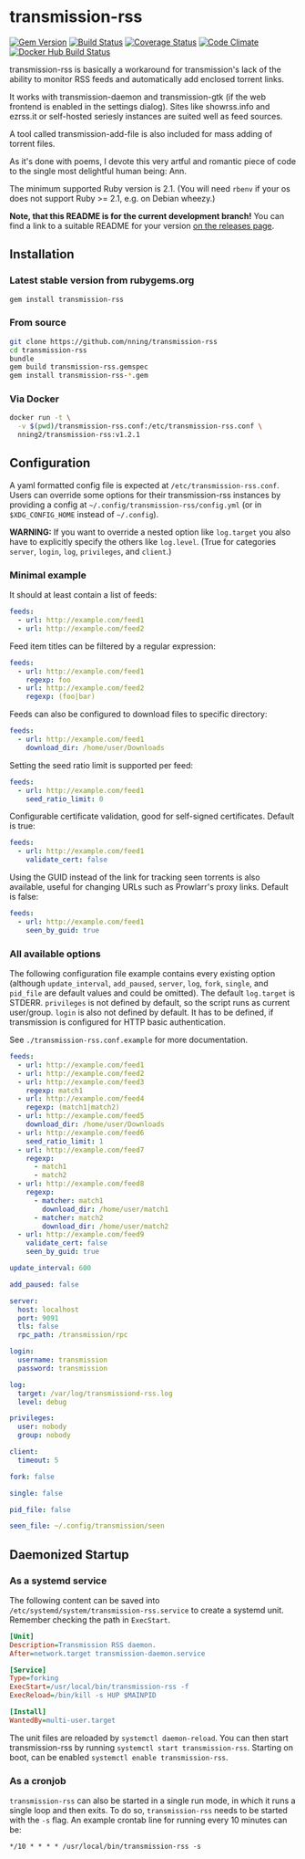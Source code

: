 transmission-rss
================

[![Gem Version](https://img.shields.io/gem/v/transmission-rss.svg)](http://badge.fury.io/rb/transmission-rss)
[![Build Status](https://img.shields.io/travis/nning/transmission-rss/master.svg)](https://travis-ci.org/nning/transmission-rss)
[![Coverage Status](https://img.shields.io/coveralls/nning/transmission-rss/master.svg)](https://coveralls.io/r/nning/transmission-rss)
[![Code Climate](https://img.shields.io/codeclimate/maintainability/nning/transmission-rss.svg)](https://codeclimate.com/github/nning/transmission-rss)
[![Docker Hub Build Status](https://img.shields.io/docker/build/nning2/transmission-rss.svg)](https://hub.docker.com/r/nning2/transmission-rss/)

transmission-rss is basically a workaround for transmission's lack of the
ability to monitor RSS feeds and automatically add enclosed torrent links.

It works with transmission-daemon and transmission-gtk (if the web frontend
is enabled in the settings dialog). Sites like showrss.info and ezrss.it or
self-hosted seriesly instances are suited well as feed sources.

A tool called transmission-add-file is also included for mass adding of
torrent files.

As it's done with poems, I devote this very artful and romantic piece of
code to the single most delightful human being: Ann.

The minimum supported Ruby version is 2.1. (You will need `rbenv` if your
os does not support Ruby >= 2.1, e.g. on Debian wheezy.)

**Note, that this README is for the current development branch!** You can find
a link to a suitable README for your version
[on the releases page](https://github.com/nning/transmission-rss/releases).

Installation
------------

### Latest stable version from rubygems.org

```sh
gem install transmission-rss
```

### From source

```sh
git clone https://github.com/nning/transmission-rss
cd transmission-rss
bundle
gem build transmission-rss.gemspec
gem install transmission-rss-*.gem
```

### Via Docker

```sh
docker run -t \
  -v $(pwd)/transmission-rss.conf:/etc/transmission-rss.conf \
  nning2/transmission-rss:v1.2.1
```

Configuration
-------------

A yaml formatted config file is expected at `/etc/transmission-rss.conf`. Users
can override some options for their transmission-rss instances by providing a
config at `~/.config/transmission-rss/config.yml` (or in `$XDG_CONFIG_HOME`
instead of `~/.config`).

**WARNING:** If you want to override a nested option like `log.target` you also
have to explicitly specify the others like `log.level`. (True for categories
`server`, `login`, `log`, `privileges`, and `client`.)

### Minimal example

It should at least contain a list of feeds:

```yaml
feeds:
  - url: http://example.com/feed1
  - url: http://example.com/feed2
```

Feed item titles can be filtered by a regular expression:

```yaml
feeds:
  - url: http://example.com/feed1
    regexp: foo
  - url: http://example.com/feed2
    regexp: (foo|bar)
```

Feeds can also be configured to download files to specific directory:


```yaml
feeds:
  - url: http://example.com/feed1
    download_dir: /home/user/Downloads
```

Setting the seed ratio limit is supported per feed:


```yaml
feeds:
  - url: http://example.com/feed1
    seed_ratio_limit: 0
```

Configurable certificate validation, good for self-signed certificates. Default
is true:


```yaml
feeds:
  - url: http://example.com/feed1
    validate_cert: false
```

Using the GUID instead of the link for tracking seen torrents is also available,
useful for changing URLs such as Prowlarr's proxy links. Default is false:

```yaml
feeds:
  - url: http://example.com/feed1
    seen_by_guid: true
```

### All available options

The following configuration file example contains every existing option
(although `update_interval`, `add_paused`, `server`, `log`, `fork`, `single`, and
`pid_file` are default values and could be omitted). The default `log.target` is
STDERR. `privileges` is not defined by default, so the script runs as current
user/group. `login` is also not defined by default. It has to be defined, if
transmission is configured for HTTP basic authentication.

See `./transmission-rss.conf.example` for more documentation.


```yaml
feeds:
  - url: http://example.com/feed1
  - url: http://example.com/feed2
  - url: http://example.com/feed3
    regexp: match1
  - url: http://example.com/feed4
    regexp: (match1|match2)
  - url: http://example.com/feed5
    download_dir: /home/user/Downloads
  - url: http://example.com/feed6
    seed_ratio_limit: 1
  - url: http://example.com/feed7
    regexp:
      - match1
      - match2
  - url: http://example.com/feed8
    regexp:
      - matcher: match1
        download_dir: /home/user/match1
      - matcher: match2
        download_dir: /home/user/match2
  - url: http://example.com/feed9
    validate_cert: false
    seen_by_guid: true

update_interval: 600

add_paused: false

server:
  host: localhost
  port: 9091
  tls: false
  rpc_path: /transmission/rpc

login:
  username: transmission
  password: transmission

log:
  target: /var/log/transmissiond-rss.log
  level: debug

privileges:
  user: nobody
  group: nobody

client:
  timeout: 5

fork: false

single: false

pid_file: false

seen_file: ~/.config/transmission/seen
```

Daemonized Startup
------------------

### As a systemd service

The following content can be saved into
`/etc/systemd/system/transmission-rss.service` to create a systemd unit.
Remember checking the path in `ExecStart`.

```ini
[Unit]
Description=Transmission RSS daemon.
After=network.target transmission-daemon.service

[Service]
Type=forking
ExecStart=/usr/local/bin/transmission-rss -f
ExecReload=/bin/kill -s HUP $MAINPID

[Install]
WantedBy=multi-user.target
```

The unit files are reloaded by `systemctl daemon-reload`. You can then start
transmission-rss by running `systemctl start transmission-rss`. Starting on
boot, can be enabled `systemctl enable transmission-rss`.

### As a cronjob

`transmission-rss` can also be started in a single run mode, in which it runs a single loop and then exits. To do so, `transmission-rss` needs to be started with the `-s` flag. An example crontab line for running every 10 minutes can be:

`*/10 * * * * /usr/local/bin/transmission-rss -s`
